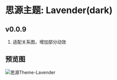 # 思源主题: Lavender(dark)

## v0.0.9
1. 适配关系图，增加部分动效

## 预览图
![思源Theme-Lavender](https://cdn.jsdelivr.net/gh/ihyw/blogIH-First@main/2021/01/25/Lavender.png
)